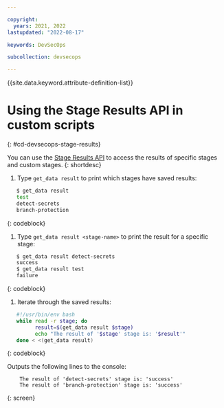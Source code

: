 ```yaml
---

copyright:
  years: 2021, 2022
lastupdated: "2022-08-17"

keywords: DevSecOps

subcollection: devsecops

---
```


{{site.data.keyword.attribute-definition-list}}

# Using the Stage Results API in custom scripts
{: #cd-devsecops-stage-results}

You can use the [Stage Results API](/docs/devsecops?topic=devsecops-custom-scripts) to access the results of specific stages and custom stages.
{: shortdesc}

1. Type `get_data result` to print which stages have saved results:

```bash
   $ get_data result
   test
   detect-secrets
   branch-protection
```
{: codeblock}

1. Type `get_data result <stage-name>` to print the result for a specific stage:

```bash
   $ get_data result detect-secrets
   success
   $ get_data result test
   failure
```
{: codeblock}

1. Iterate through the saved results:

```bash
   #!/usr/bin/env bash
   while read -r stage; do
         result=$(get_data result $stage)
         echo "The result of '$stage' stage is: '$result'"
   done < <(get_data result)
```
{: codeblock}

Outputs the following lines to the console:

```text
    The result of 'detect-secrets' stage is: 'success'
    The result of 'branch-protection' stage is: 'success'
```
{: screen}
